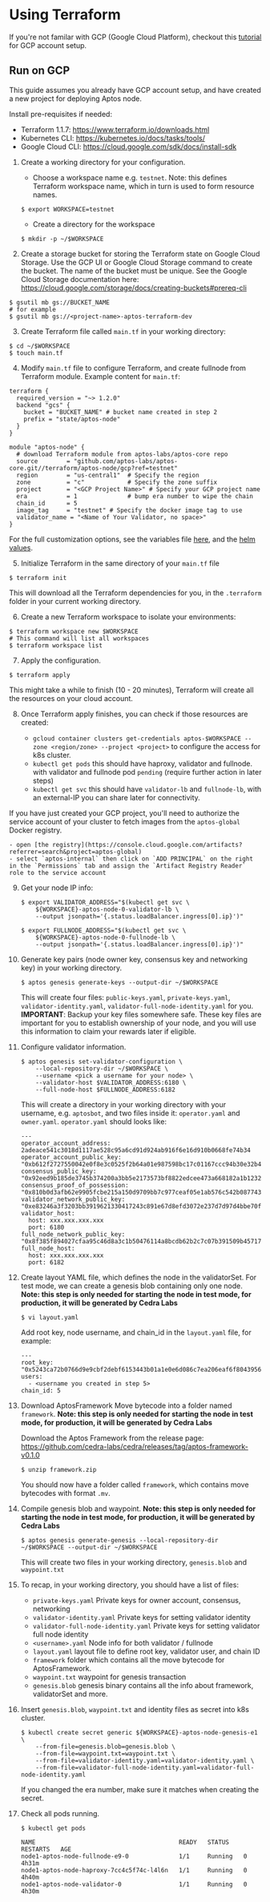 # Using Terraform

If you're not familar with GCP (Google Cloud Platform), checkout this [tutorial](https://aptos.dev/nodes/full-node/run-a-fullnode-on-gcp#prerequisites) for GCP account setup.

## Run on GCP
This guide assumes you already have GCP account setup, and have created a new project for deploying Aptos node.

Install pre-requisites if needed:

   * Terraform 1.1.7: https://www.terraform.io/downloads.html
   * Kubernetes CLI: https://kubernetes.io/docs/tasks/tools/
   * Google Cloud CLI: https://cloud.google.com/sdk/docs/install-sdk

1. Create a working directory for your configuration.

    * Choose a workspace name e.g. `testnet`. Note: this defines Terraform workspace name, which in turn is used to form resource names.
    ```
    $ export WORKSPACE=testnet
    ```

    * Create a directory for the workspace
    ```
    $ mkdir -p ~/$WORKSPACE
    ```
2. Create a storage bucket for storing the Terraform state on Google Cloud Storage.  Use the GCP UI or Google Cloud Storage command to create the bucket.  The name of the bucket must be unique.  See the Google Cloud Storage documentation here: https://cloud.google.com/storage/docs/creating-buckets#prereq-cli

  ```
  $ gsutil mb gs://BUCKET_NAME
  # for example
  $ gsutil mb gs://<project-name>-aptos-terraform-dev
  ```

3. Create Terraform file called `main.tf` in your working directory:
  ```
  $ cd ~/$WORKSPACE
  $ touch main.tf
  ```

4. Modify `main.tf` file to configure Terraform, and create fullnode from Terraform module. Example content for `main.tf`:
  ```
  terraform {
    required_version = "~> 1.2.0"
    backend "gcs" {
      bucket = "BUCKET_NAME" # bucket name created in step 2
      prefix = "state/aptos-node"
    }
  }

  module "aptos-node" {
    # download Terraform module from aptos-labs/aptos-core repo
    source        = "github.com/aptos-labs/aptos-core.git//terraform/aptos-node/gcp?ref=testnet"
    region        = "us-central1"  # Specify the region
    zone          = "c"            # Specify the zone suffix
    project       = "<GCP Project Name>" # Specify your GCP project name
    era           = 1              # bump era number to wipe the chain
    chain_id      = 5
    image_tag     = "testnet" # Specify the docker image tag to use
    validator_name = "<Name of Your Validator, no space>"
  }
  ```

  For the full customization options, see the variables file [here](https://github.com/cedra-labs/cedra/blob/main/terraform/aptos-node/gcp/variables.tf), and the [helm values](https://github.com/cedra-labs/cedra/blob/main/terraform/helm/aptos-node/values.yaml).

5. Initialize Terraform in the same directory of your `main.tf` file
  ```
  $ terraform init
  ```
This will download all the Terraform dependencies for you, in the `.terraform` folder in your current working directory.

6. Create a new Terraform workspace to isolate your environments:
  ```
  $ terraform workspace new $WORKSPACE
  # This command will list all workspaces
  $ terraform workspace list
  ```

7. Apply the configuration.

  ```
  $ terraform apply
  ```

  This might take a while to finish (10 - 20 minutes), Terraform will create all the resources on your cloud account. 

8. Once Terraform apply finishes, you can check if those resources are created:

    - `gcloud container clusters get-credentials aptos-$WORKSPACE --zone <region/zone> --project <project>` to configure the access for k8s cluster.
    - `kubectl get pods` this should have haproxy, validator and fullnode. with validator and fullnode pod `pending` (require further action in later steps)
    - `kubectl get svc` this should have `validator-lb` and `fullnode-lb`, with an external-IP you can share later for connectivity.

  If you have just created your GCP project, you'll need to authorize the service account of your cluster to fetch images from the `aptos-global` Docker registry.
  
    - open [the registry](https://console.cloud.google.com/artifacts?referrer=search&project=aptos-global)
    - select `aptos-internal` then click on `ADD PRINCIPAL` on the right in the `Permissions` tab and assign the `Artifact Registry Reader` role to the service account

9. Get your node IP info:

    ```
    $ export VALIDATOR_ADDRESS="$(kubectl get svc \
        ${WORKSPACE}-aptos-node-0-validator-lb \
        --output jsonpath='{.status.loadBalancer.ingress[0].ip}')"

    $ export FULLNODE_ADDRESS="$(kubectl get svc \
        ${WORKSPACE}-aptos-node-0-fullnode-lb \
        --output jsonpath='{.status.loadBalancer.ingress[0].ip}')"
    ```

10. Generate key pairs (node owner key, consensus key and networking key) in your working directory.

    ```
    $ aptos genesis generate-keys --output-dir ~/$WORKSPACE
    ```

    This will create four files: `public-keys.yaml`, `private-keys.yaml`, `validator-identity.yaml`, `validator-full-node-identity.yaml` for you. **IMPORTANT**: Backup your key files somewhere safe. These key files are important for you to establish ownership of your node, and you will use this information to claim your rewards later if eligible.

11. Configure validator information.

    ```
    $ aptos genesis set-validator-configuration \
        --local-repository-dir ~/$WORKSPACE \
        --username <pick a username for your node> \
        --validator-host $VALIDATOR_ADDRESS:6180 \
        --full-node-host $FULLNODE_ADDRESS:6182
    ```

    This will create a directory in your working directory with your username, e.g. `aptosbot`, and two files inside it: `operator.yaml` and `owner.yaml`. `operator.yaml` should looks like:

    ```
    ---
    operator_account_address: 2adeace541c3018d1117ae528c95a6cd91d924ab916f6e16d910b0668fe74b34
    operator_account_public_key: "0xb612f2727550042e0f8e3c0525f2b64a01e987598bc17c01167ccc94b30e32b4"
    consensus_public_key: "0x92eed9b185de3745b374200a3bb5e2173573bf8822edcee473a668182a1b1232c692c9a5c008f7425e752bf9aa84e03c"
    consensus_proof_of_possession: "0x810b0d3afb62e9905fcbe215a150d9709bb7c977ceaf05e1ab576c542b087743b35bf655e5db86c5db83ccbacb5926f40bc07e48bd2a00bcedacb43858a7fe3594890abccd03ff1ba340e3fe0e7895a27cdfe8739c16ca75e275af95d026caba"
    validator_network_public_key: "0xe83246a3f3203bb3919621330417243c891e67d8efd3072e237d7d97d4bbe70f"
    validator_host:
      host: xxx.xxx.xxx.xxx
      port: 6180
    full_node_network_public_key: "0x8f385f894027cfaa95c46d8a3c1b50476114a8bcdb62b2c7c07b391509b45717"
    full_node_host:
      host: xxx.xxx.xxx.xxx
      port: 6182
    ```

12. Create layout YAML file, which defines the node in the validatorSet. For test mode, we can create a genesis blob containing only one node. **Note: this step is only needed for starting the node in test mode, for production, it will be generated by Cedra Labs**

    ```
    $ vi layout.yaml
    ```

    Add root key, node username, and chain_id in the `layout.yaml` file, for example:

    ```
    ---
    root_key: "0x5243ca72b0766d9e9cbf2debf6153443b01a1e0e6d086c7ea206eaf6f8043956"
    users:
      - <username you created in step 5>
    chain_id: 5
    ```

13. Download AptosFramework Move bytecode into a folder named `framework`. **Note: this step is only needed for starting the node in test mode, for production, it will be generated by Cedra Labs**

    Download the Aptos Framework from the release page: https://github.com/cedra-labs/cedra/releases/tag/aptos-framework-v0.1.0

    ```
    $ unzip framework.zip
    ```

    You should now have a folder called `framework`, which contains move bytecodes with format `.mv`.

14. Compile genesis blob and waypoint. **Note: this step is only needed for starting the node in test mode, for production, it will be generated by Cedra Labs**

    ```
    $ aptos genesis generate-genesis --local-repository-dir ~/$WORKSPACE --output-dir ~/$WORKSPACE
    ``` 

    This will create two files in your working directory, `genesis.blob` and `waypoint.txt`

15. To recap, in your working directory, you should have a list of files:
    - `private-keys.yaml` Private keys for owner account, consensus, networking
    - `validator-identity.yaml` Private keys for setting validator identity
    - `validator-full-node-identity.yaml` Private keys for setting validator full node identity
    - `<username>.yaml` Node info for both validator / fullnode
    - `layout.yaml` layout file to define root key, validator user, and chain ID
    - `framework` folder which contains all the move bytecode for AptosFramework.
    - `waypoint.txt` waypoint for genesis transaction
    - `genesis.blob` genesis binary contains all the info about framework, validatorSet and more.

16. Insert `genesis.blob`, `waypoint.txt` and identity files as secret into k8s cluster.

    ```
    $ kubectl create secret generic ${WORKSPACE}-aptos-node-genesis-e1 \
        --from-file=genesis.blob=genesis.blob \
        --from-file=waypoint.txt=waypoint.txt \
        --from-file=validator-identity.yaml=validator-identity.yaml \
        --from-file=validator-full-node-identity.yaml=validator-full-node-identity.yaml
    ```

    If you changed the era number, make sure it matches when creating the secret.

17. Check all pods running.

    ```
    $ kubectl get pods

    NAME                                        READY   STATUS    RESTARTS   AGE
    node1-aptos-node-fullnode-e9-0              1/1     Running   0          4h31m
    node1-aptos-node-haproxy-7cc4c5f74c-l4l6n   1/1     Running   0          4h40m
    node1-aptos-node-validator-0                1/1     Running   0          4h30m
    ```
